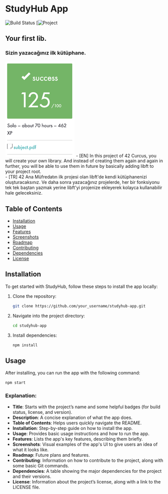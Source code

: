 # StudyHub App

![Build Status](https://img.shields.io/badge/build-passing-brightgreen)
[![Project](https://img.shields.io/badge/beldemir/-libft-green)

## Your first lib.</h1>
### Sizin yazacağınız ilk kütüphane.
<img width="221" alt="screenshot" src="https://github.com/berkeldemir/libft/blob/main/srcs/screenshot.png">
- [EN] In this project of 42 Curcus, you will create your own library. And instead of creating them again and again in further, you will be able to use them in future by basically adding libft to your project root. <br>
- [TR] 42 Ana Müfredatın ilk projesi olan libft'de kendi kütüphanenizi oluşturacaksınız. Ve daha sonra yazacağınız projelerde, her bir fonksiyonu tek tek baştan yazmak yerine libft'yi projenize ekleyerek kolayca kullanabilir hale geleceksiniz.

## Table of Contents
- [Installation](#installation)
- [Usage](#usage)
- [Features](#features)
- [Screenshots](#screenshots)
- [Roadmap](#roadmap)
- [Contributing](#contributing)
- [Dependencies](#dependencies)
- [License](#license)

## Installation

To get started with StudyHub, follow these steps to install the app locally:

1. Clone the repository:
    ```bash
    git clone https://github.com/your_username/studyhub-app.git
    ```
2. Navigate into the project directory:
    ```bash
    cd studyhub-app
    ```
3. Install dependencies:
    ```bash
    npm install
    ```

## Usage

After installing, you can run the app with the following command:

```bash
npm start
```

### Explanation:
- **Title**: Starts with the project’s name and some helpful badges (for build status, license, and version).
- **Description**: A concise explanation of what the app does.
- **Table of Contents**: Helps users quickly navigate the README.
- **Installation**: Step-by-step guide on how to install the app.
- **Usage**: Provides basic usage instructions and how to run the app.
- **Features**: Lists the app's key features, describing them briefly.
- **Screenshots**: Visual examples of the app's UI to give users an idea of what it looks like.
- **Roadmap**: Future plans and features.
- **Contributing**: Information on how to contribute to the project, along with some basic Git commands.
- **Dependencies**: A table showing the major dependencies for the project and their versions.
- **License**: Information about the project’s license, along with a link to the LICENSE file.
